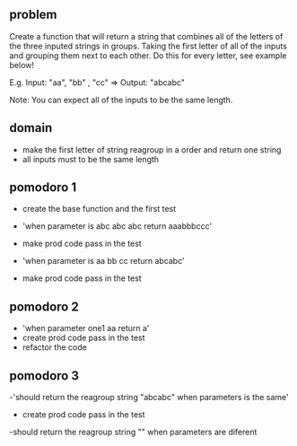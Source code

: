 ## problem
Create a function that will return a string that combines all of the letters of the three inputed strings in groups. Taking the first letter of all of the inputs and grouping them next to each other. Do this for every letter, see example below!

E.g. Input: "aa", "bb" , "cc" => Output: "abcabc"

Note: You can expect all of the inputs to be the same length.

## domain

- make the first letter of string reagroup in a order and return one string
- all inputs must to be the same length

## pomodoro 1
- create the base function and the first test
- 'when parameter is abc abc abc return aaabbbccc'
- make prod code pass in the test

- 'when parameter is aa bb cc return abcabc'
- make prod code pass in the test

## pomodoro 2

- 'when parameter one1 aa return a'
- create prod code pass in the test
- refactor the code

## pomodoro 3
-'should return the reagroup string "abcabc" when parameters is the same'
- create prod code pass in the test

-should return the reagroup string "" when parameters are diferent